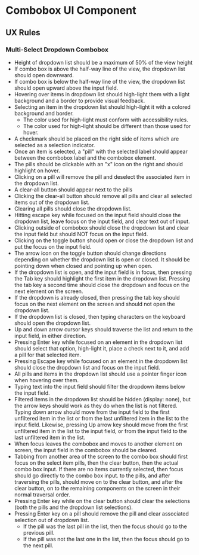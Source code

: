 # Combobox UI Component

## UX Rules

### Multi-Select Dropdown Combobox

- Height of dropdown list should be a maximum of 50% of the view height
- If combo box is above the half-way line of the view, the dropdown list should open downward.
- If combo box is below the half-way line of the view, the dropdown list should open upward above
  the input field.
- Hovering over items in dropdown list should high-light them with a light background and a border
  to provide visual feedback.
- Selecting an item in the dropdown list should high-light it with a colored background and border.
  - The color used for high-light must conform with accessibility rules.
  - The color used for high-light should be different than those used for hover.
- A checkmark should be placed on the right side of items which are selected as a selection
  indicator.
- Once an item is selected, a "pill" with the selected label should appear between the combobox
  label and the combobox element.
- The pills should be clickable with an "x" icon on the right and should highlight on hover.
- Clicking on a pill will remove the pill and deselect the associated item in the dropdown list.
- A clear-all button should appear next to the pills
- Clicking the clear-all button should remove all pills and clear all selected items out of the
  dropdown list.
- Clearing all pills should close the dropdown list.
- Hitting escape key while focused on the input field should close the dropdown list, leave focus on
  the input field, and clear text out of input.
- Clicking outside of combobox should close the dropdown list and clear the input field but should
  NOT focus on the input field.
- Clicking on the toggle button should open or close the dropdown list and put the focus on the
  input field.
- The arrow icon on the toggle button should change directions depending on whether the dropdown
  list is open or closed. It should be pointing down when closed and pointing up when open.
- If the dropdown list is open, and the input field is in focus, then pressing the Tab key should
  highlight the first item in the dropdown list. Pressing the tab key a second time should close the
  dropdown and focus on the next element on the screen.
- If the dropdown is already closed, then pressing the tab key should focus on the next element on
  the screen and should not open the dropdown list.
- If the dropdown list is closed, then typing characters on the keyboard should open the dropdown
  list.
- Up and down arrow cursor keys should traverse the list and return to the input field, in either
  direction.
- Pressing Enter key while focused on an element in the dropdown list should select that option,
  high-light it, place a check next to it, and add a pill for that selected item.
- Pressing Escape key while focused on an element in the dropdown list should close the dropdown
  list and focus on the input field.
- All pills and items in the dropdown list should use a pointer finger icon when hovering over them.
- Typing text into the input field should filter the dropdown items below the input field.
- Filtered items in the dropdown list should be hidden (display: none), but the arrow keys should
  work as they do when the list is not filtered. Typing down arrow should move from the input field
  to the first unfiltered item in the list or from the last unfiltered item in the list to the input
  field. Likewise, pressing Up arrow key should move from the first unfiltered item in the list to
  the input field, or from the input field to the last unfiltered item in the list.
- When focus leaves the combobox and moves to another element on screen, the input field in the
  combobox should be cleared.
- Tabbing from another area of the screen to the combo box should first focus on the select item
  pills, then the clear button, then the actual combo box input. If there are no items currently
  selected, then focus should go directly to the combo box input. to the pills, and after traversing
  the pills, should move on to the clear button, and after the clear button, on to the remaining
  components on the screen in their normal traversal order.
- Pressing Enter key while on the clear button should clear the selections (both the pills and the
  dropdown list selections).
- Pressing Enter key on a pill should remove the pill and clear associated selection out of dropdown
  list.
  - If the pill was the last pill in the list, then the focus should go to the previous pill.
  - If the pill was not the last one in the list, then the focus should go to the next pill.
